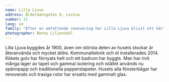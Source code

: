 ```yaml
---
name: Lilla Ljuva
address: Åldermansgatan 8, Lovisa
number: 11
lang: se
family: "Efter en omfattande renovering har Lilla Ljuva blivit ett kärt hem för Nina och Muru katten. Kommunalteknik fanns inte, inte heller badrum och kök, och i vissa utrymmen fanns det inga golv. Huset var övergivet i ett tiotal år, väggarna ekade av kyla och ensamhet. Jag ville ge liv och skönhet till huset.\nListan är lång på allt som renoverats under årens lopp, det är svårt att tro sina ögon när jag ser på gamla fotografier. Otroligt vad snabbt man blir van vid det färdiga.\nJag lever min dröm och därför är det viktigt att komma ihåg att njuta av huset, så att inte vardagen enbart blir ett arbetsläger."
photographer: Benny Liljendahl
---
```

Lilla Ljuva byggdes år 1900, även om största delen av husets stockar är återanvända och mycket äldre. Kommunalteknik och el installerades 2014. Kökets golv  har förnyats helt och ett badrum har byggts. Man har rivit många lager av tapet och gammal isolering och istället används nu spännpapp och traditionella papperstapeter. Husets alla fönsterbågar har renoverats och trasiga rutor har ersatts med gammalt glas.
